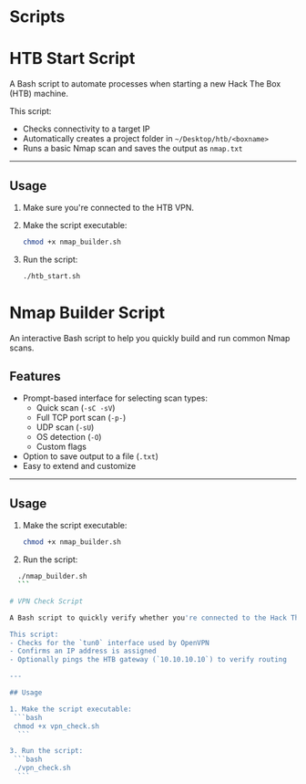 # Scripts

# HTB Start Script

A Bash script to automate processes when starting a new Hack The Box (HTB) machine.

This script:
- Checks connectivity to a target IP
- Automatically creates a project folder in `~/Desktop/htb/<boxname>`
- Runs a basic Nmap scan and saves the output as `nmap.txt`

---

## Usage

1. Make sure you're connected to the HTB VPN.

2. Make the script executable:

   ```bash
   chmod +x nmap_builder.sh
    ```

3. Run the script:

    ```bash
   ./htb_start.sh
    ```

# Nmap Builder Script

An interactive Bash script to help you quickly build and run common Nmap scans.

## Features
- Prompt-based interface for selecting scan types:
  - Quick scan (`-sC -sV`)
  - Full TCP port scan (`-p-`)
  - UDP scan (`-sU`)
  - OS detection (`-O`)
  - Custom flags
- Option to save output to a file (`.txt`)
- Easy to extend and customize

---

## Usage

1. Make the script executable:
   ```bash
   chmod +x nmap_builder.sh
    ```

2. Run the script:

  ```bash
    ./nmap_builder.sh
    ```

# VPN Check Script

A Bash script to quickly verify whether you're connected to the Hack The Box VPN.

This script:
- Checks for the `tun0` interface used by OpenVPN
- Confirms an IP address is assigned
- Optionally pings the HTB gateway (`10.10.10.10`) to verify routing

---

## Usage

1. Make the script executable:
   ```bash
   chmod +x vpn_check.sh
    ```

3. Run the script:
   ```bash
   ./vpn_check.sh
    ```